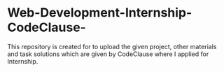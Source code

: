 # Web-Development-Internship-CodeClause-
This repository is created for to upload the given project, other materials and task solutions which are given by CodeClause where I applied for Internship.
